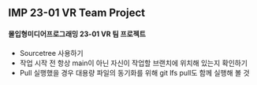 ## IMP 23-01 VR Team Project
#### 몰입형미디어프로그래밍 23-01 VR 팀 프로젝트

- Sourcetree 사용하기
- 작업 시작 전 항상 main이 아닌 자신이 작업할 브랜치에 위치해 있는지 확인하기
- Pull 실행했을 경우 대용량 파일의 동기화를 위해 git lfs pull도 함께 실행해 볼 것
